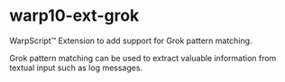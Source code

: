 # warp10-ext-grok

WarpScript™ Extension to add support for Grok pattern matching.

Grok pattern matching can be used to extract valuable information from textual input such as log messages.

